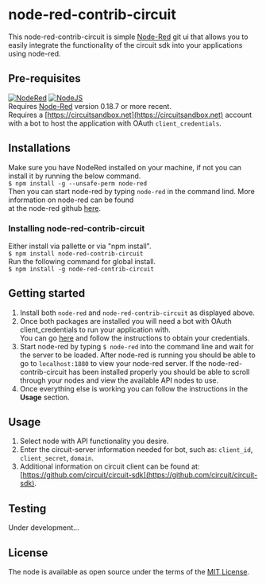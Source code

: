 # node-red-contrib-circuit
This node-red-contrib-circuit is simple [Node-Red](http://nodered.org) git ui that allows you to easily integrate the functionality of the circuit sdk into your applications using node-red.
## Pre-requisites
[![NodeRed](https://img.shields.io/badge/Node--Red-0.18.7-red.svg)](http://nodered.org)
[![NodeJS](https://img.shields.io/badge/Node.js-6.10.2-brightgreen.svg)](https://nodejs.org) <br/>
Requires [Node-Red](http://nodered.org) version 0.18.7 or more recent.<br/>
Requires a [https://circuitsandbox.net](https://circuitsandbox.net) account with a bot to host the application with OAuth `client_credentials`.
## Installations
Make sure you have NodeRed installed on your machine, if not you can install it by running the below command. <br/>
    `$ npm install -g --unsafe-perm node-red` <br/>
Then you can start node-red by typing `node-red` in the command lind. More information on node-red can be found <br/>
at the node-red github [here](https://github.com/node-red/node-red).
### Installing node-red-contrib-circuit
Either install via pallette or via "npm install".<br/>
    `$ npm install node-red-contrib-circuit` <br/>
Run the following command for global install. <br/>
    `$ npm install -g node-red-contrib-circuit` <br/>
## Getting started
1. Install both `node-red` and `node-red-contrib-circuit` as displayed above.
2. Once both packages are installed you will need a bot with OAuth client_credentials to run your application with.<br/>
You can go [here](https://circuit.github.io/) and follow the instructions to obtain your credentials.
3.  Start node-red by typing `$ node-red` into the command line and wait for the server to be loaded. After node-red is running you should be able to go to `localhost:1880` to view your node-red server. If the node-red-contrib-circuit has been installed properly you should be able to scroll through your nodes and view the available API nodes to use.
4. Once everything else is working you can follow the instructions in the <b>Usage</b> section.
## Usage
1. Select node with API functionality you desire.
2. Enter the circuit-server information needed for bot, such as: `client_id`, `client_secret`, `domain`.
3. Additional information on circuit client can be found at: [https://github.com/circuit/circuit-sdk](https://github.com/circuit/circuit-sdk).
## Testing
Under development...<br/>
## License
The node is available as open source under the terms of the [MIT License](http://opensource.org/licenses/MIT).
